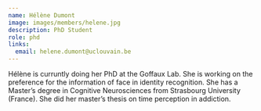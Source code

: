 ```yaml
---
name: Hélène Dumont
image: images/members/helene.jpg
description: PhD Student
role: phd
links:
  email: helene.dumont@uclouvain.be
---
```


Hélène is curruntly doing her PhD at the Goffaux Lab. She is working on the preference for the information of face in identity recognition. She has a Master’s degree in Cognitive Neurosciences from Strasbourg University (France). She did her master’s thesis on time perception in addiction.
